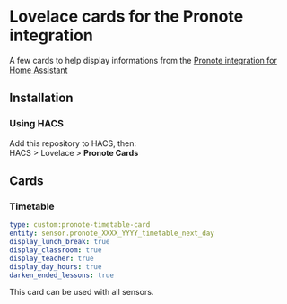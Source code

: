 # Lovelace cards for the Pronote integration

A few cards to help display informations from the [Pronote integration for Home Assistant](https://github.com/delphiki/hass-pronote)

## Installation

### Using HACS

Add this repository to HACS, then:  
HACS > Lovelace > **Pronote Cards**

## Cards

### Timetable

```yaml
type: custom:pronote-timetable-card
entity: sensor.pronote_XXXX_YYYY_timetable_next_day
display_lunch_break: true 
display_classroom: true
display_teacher: true
display_day_hours: true
darken_ended_lessons: true
```

This card can be used with all sensors.
